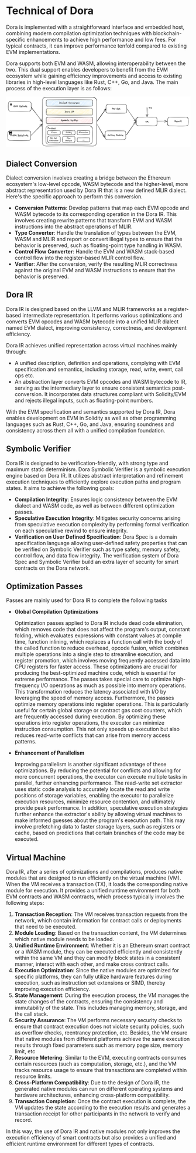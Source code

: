 # Technical of Dora

Dora is implemented with a straightforward interface and embedded host, combining modern compilation optimization
techniques with blockchain-specific enhancements to achieve high performance and low fees. For typical contracts,
it can improve performance tenfold compared to existing EVM implementations.

Dora supports both EVM and WASM, allowing interoperability between the two. This dual support enables developers
to benefit from the EVM ecosystem while gaining efficiency improvements and access to existing libraries in
high-level languages like Rust, C++, Go, and Java. The main process of the execution layer is as follows:

![](../../imgs/arch.png)

## Dialect Conversion

Dialect conversion involves creating a bridge between the Ethereum ecosystem's low-level opcode, WASM bytecode and
the higher-level, more abstract representation used by Dora IR that is a new defined MLIR dialect. Here's the specific
approach to perform this conversion.

- **Conversion Patterns**: Develop patterns that map each EVM opcode and WASM bytecode to its corresponding operation in the Dora IR. This involves creating rewrite patterns that transform EVM and WASM instructions into the abstract operations of MLIR.
- **Type Converter**: Handle the translation of types between the EVM, WASM and MLIR and report or convert illegal types to ensure that the behavior is preserved, such as floating-point type handling in WASM.
- **Control Flow Converter**: Handle the EVM and WASM stack-based control flow into the register-based MLIR control flow.
- **Verifier**: After the conversion, verify the resulting MLIR correctness against the original EVM and WASM instructions to ensure that the behavior is preserved.

## Dora IR

Dora IR is designed based on the LLVM and MLIR frameworks as a register-based intermediate representation. It performs
various optimizations and converts EVM opcodes and WASM bytecode into a unified MLIR dialect named EVM dialect, improving
consistency, correctness, and development efficiency.

Dora IR achieves unified representation across virtual machines mainly through:

- A unified description, definition and operations, complying with EVM specification and semantics, including storage, read, write, event, call ops etc.
- An abstraction layer converts EVM opcodes and WASM bytecode to IR, serving as the intermediary layer to ensure consistent semantics post-conversion. It incorporates data structures compliant with Solidity/EVM and rejects illegal inputs, such as floating-point numbers.

With the EVM specification and semantics supported by Dora IR, Dora enables development on EVM in Solidity as well as other programming languages such as Rust, C++, Go, and Java, ensuring soundness and consistency across them all with a unified compilation foundation.

## Symbolic Verifier

Dora IR is designed to be verification-friendly, with strong type and maximum static determinism. Dora Symbolic Verifier is a symbolic execution engine based on Dora IR. It utilizes abstract interpretation and refinement execution techniques to efficiently explore execution paths and program states. It aims to achieve the following goals:

- **Compilation Integrity**: Ensures logic consistency between the EVM dialect and WASM code, as well as between different optimization passes.
- **Speculative Execution Integrity**: Mitigates security concerns arising from speculative execution complexity by performing formal verification on each speculative rewind to ensure integrity.
- **Verification on User Defined Specification**: Dora Spec is a domain specification language allowing user-defined safety properties that can be verified on Symbolic Verifier such as type safety, memory safety, control flow, and data flow integrity. The verification system of Dora Spec and Symbolic Verifier build an extra layer of security for smart contracts on the Dora network.

## Optimization Passes

Passes are mainly used for Dora IR to complete the following tasks

- **Global Compilation Optimizations**
    
    Optimization passes applied to Dora IR include dead code elimination, which removes code that does not affect the program's output, constant folding, which evaluates expressions with constant values at compile time, function inlining, which replaces a function call with the body of the called function to reduce overhead, opcode fusion, which combines multiple operations into a single step to streamline execution, and register promotion, which involves moving frequently accessed data into CPU registers for faster access.
    These optimizations are crucial for producing the best-optimized machine code, which is essential for extreme performance. The passes takes special care to optimize high-frequency I/O operations as much as possible into memory operations. This transformation reduces the latency associated with I/O by leveraging the speed of memory access.
    Furthermore, the passes optimize memory operations into register operations. This is particularly useful for certain global storage or contract gas cost counters, which are frequently accessed during execution. By optimizing these operations into register operations, the executor can minimize instruction consumption. This not only speeds up execution but also reduces read-write conflicts that can arise from memory access patterns.
    
- **Enhancement of Parallelism**

    Improving parallelism is another significant advantage of these optimizations. By reducing the potential for conflicts and allowing for more concurrent operations, the executor can execute multiple tasks in parallel, further enhancing performance. The read-write set extractor uses static code analysis to accurately locate the read and write positions of storage variables, enabling the executor to parallelize execution resources, minimize resource contention, and ultimately provide peak performance. In addition, speculative execution strategies further enhance the extractor's ability by allowing virtual machines to make informed guesses about the program's execution path. This may involve prefetching data to faster storage layers, such as registers or cache, based on predictions that certain branches of the code may be executed.

## Virtual Machine

Dora IR, after a series of optimizations and compilations, produces native modules that are designed to run efficiently on the virtual machine (VM). When the VM receives a transaction (TX), it loads the corresponding native module for execution. It provides a unified runtime environment for both EVM contracts and WASM contracts, which process typically involves the following steps:

1. **Transaction Reception**: The VM receives transaction requests from the network, which contain information for contract calls or deployments that need to be executed.
2. **Module Loading**: Based on the transaction content, the VM determines which native module needs to be loaded.
3. **Unified Runtime Environment**: Whether it is an Ethereum smart contract or a WASM module, they can be executed efficiently and consistently within the same VM and they can modify block states in a consistent manner, interact with each other, and make cross contract calls.
4. **Execution Optimization**: Since the native modules are optimized for specific platforms, they can fully utilize hardware features during execution, such as instruction set extensions or SIMD, thereby improving execution efficiency.
5. **State Management**: During the execution process, the VM manages the state changes of the contracts, ensuring the consistency and immutability of the state. This includes managing memory, storage, and the call stack.
6. **Security Assurance**: The VM performs necessary security checks to ensure that contract execution does not violate security policies, such as overflow checks, reentrancy protection, etc. Besides, the VM ensure that native modules from different platforms achieve the same execution results through fixed parameters such as memory page size, memory limit, etc
7. **Resource Metering**: Similar to the EVM, executing contracts consumes certain resources (such as computation, storage, etc.), and the VM tracks resource usage to ensure that transactions are completed within resource limits.
8. **Cross-Platform Compatibility**: Due to the design of Dora IR, the generated native modules can run on different operating systems and hardware architectures, enhancing cross-platform compatibility.
9. **Transaction Completion**: Once the contract execution is complete, the VM updates the state according to the execution results and generates a transaction receipt for other participants in the network to verify and record.

In this way, the use of Dora IR and native modules not only improves the execution efficiency of smart contracts but also provides a unified and efficient runtime environment for different types of contracts.

